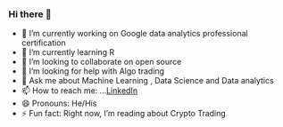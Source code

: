### Hi there 👋
- 🔭 I’m currently working on Google data analytics professional certification
- 🌱 I’m currently learning R
- 👯 I’m looking to collaborate on open source
- 🤔 I’m looking for help with Algo trading
- 💬 Ask me about Machine Learning , Data Science and Data analytics
- 📫 How to reach me: ...[LinkedIn](www.linkedin.com/in/vvd-ram)
- 😄 Pronouns: He/His
- ⚡ Fun fact: Right now, I’m reading about Crypto Trading
